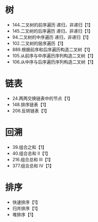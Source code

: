 # 树
* 144.二叉树的前序遍历 递归，非递归【1】
* 145.二叉树的后序遍历 递归，非递归【1】
* 94.二叉树的中序遍历 递归，非递归【1】
* 102.二叉树的层序遍历【1】
* 889.根据前序和后序遍历构造二叉树【1】
* 105.从前序与中序遍历序列构造二叉树【1】
* 106.从中序与后序遍历序列构造二叉树【1】
# 链表
* 24.两两交换链表中的节点【1】
* 148.排序链表【1】
* 206.反转链表【1】
# 回溯
* 39.组合之和【1】
* 40.组合总和 II【1】
* 216.组合总和 III【1】
* 377.组合总和 Ⅳ【1】
# 排序
* 快速排序【1】
* 归并排序【1】
* 堆排序【1】